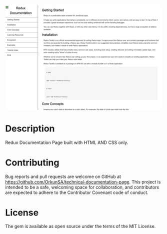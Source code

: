 <img width="1323" alt="Tribute Page" src="./public/images/screen.png">

# Description

Redux Documentation Page built with HTML AND CSS only.

# Contributing

Bug reports and pull requests are welcome on GitHub at https://github.com/OrkunSA/technical-documentation-page. This project is intended to be a safe, welcoming space for collaboration, and contributors are expected to adhere to the Contributor Covenant code of conduct.

# License

The gem is available as open source under the terms of the MIT License.
